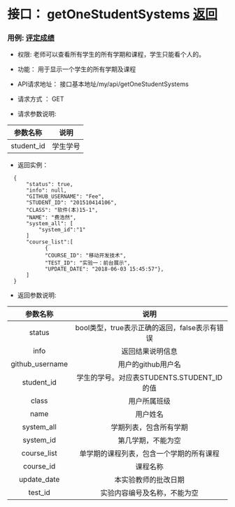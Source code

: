 # 接口： getOneStudentSystems [返回](../README.md)
### 用例: [评定成绩](../用例/评定成绩.md)
* 权限: 老师可以查看所有学生的所有学期和课程，学生只能看个人的。

* 功能： 用于显示一个学生的所有学期及课程

* API请求地址： 接口基本地址/my/api/getOneStudentSystems

* 请求方式 ： GET


* 请求参数说明: 

|参数名称|说明|
|:---:|:--:|
|student_id|学生学号|

* 返回实例：
````
  {
      "status": true,
      "info": null,
      "GITHUB_USERNAME": "Fee",
      "STUDENT_ID": "201510414106",
      "CLASS": "软件(本)15-1",
      "NAME": "费浩然",
      "system_all": [
          "system_id":"1"
      ]
      "course_list":[
            {
            "COURSE_ID": "移动开发技术",
            "TEST_ID": "实验一：前台展示",
            "UPDATE_DATE": "2018-06-03 15:45:57"},
      ]
  }
````

* 返回参数说明:

|参数名称|说明|
|:---:|:--:|
|status|bool类型，true表示正确的返回，false表示有错误|
|info|返回结果说明信息|
|github_username|用户的github用户名|
|student_id|学生的学号。对应表STUDENTS.STUDENT_ID的值|
|class|用户所属班级|
|name|用户姓名|
|system_all|学期列表，包含所有学期|
|system_id|第几学期，不能为空|
|course_list|单学期的课程列表，包含一个学期的所有课程|
|course_id|课程名称|
|update_date|本实验教师的批改日期|
|test_id|实验内容编号及名称，不能为空|
